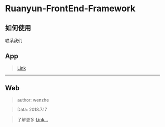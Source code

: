 # Ruanyun-FrontEnd-Framework

## 如何使用

联系我们

## App

> <a href="https://amangege.github.io/Ruanyun-FrontEnd-Framework/App/index.html">Link</a>


<hr> 

## Web
> author: wenzhe   

> Data: 2018.7.17     

> 了解更多:<a href="http://mysterywz.xyz/Ruanyun-FrontEnd-Framework//Web/index.html">Link...</a>   
